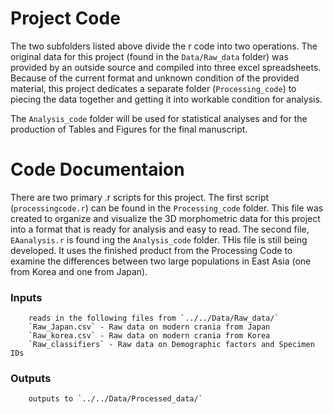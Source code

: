 # Project Code

The two subfolders listed above divide the r code into two operations. The original data for this project (found in the `Data/Raw_data` folder) was provided by an outside source and compiled into three excel spreadsheets. Because of the current format and unknown condition of the provided material, this project dedicates a separate folder (`Processing_code`) to piecing the data together and getting it into workable condition for analysis. 

The `Analysis_code` folder will be used for statistical analyses and for the production of Tables and Figures for the final manuscript.

# Code Documentaion

There are two primary .r scripts for this project. The first script (`processingcode.r`) can be found in the `Processing_code` folder. This file was created to organize and visualize the 3D morphometric data for this project into a format that is ready for analysis and easy to read. The second file, `EAanalysis.r` is found ing the `Analysis_code` folder. THis file is still being developed. It uses the finished product from the Processing Code to examine the differences between two large populations in East Asia (one from Korea and one from Japan). 

### Inputs
		reads in the following files from `../../Data/Raw_data/`
		`Raw_Japan.csv` - Raw data on modern crania from Japan
		`Raw_korea.csv` - Raw data on modern crania from Korea
		`Raw_classifiers` - Raw data on Demographic factors and Specimen IDs

### Outputs
		outputs to `../../Data/Processed_data/` 
		